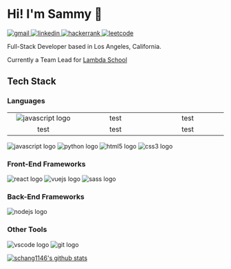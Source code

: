 # Hi! I'm Sammy 👋

<a href="mailto:sammychang2185@gmail.com">
    <img src="https://img.shields.io/badge/gmail-D14836?&style=for-the-badge&logo=Gmail&logoColor=white" alt="gmail"/>
</a>
<a href="https://www.linkedin.com/in/sammy-chang/">
    <img src="https://img.shields.io/badge/linkedin-0077B5?&style=for-the-badge&logo=LinkedIn&logoColor=white" alt="linkedin"/>
</a>
<a href="https://www.hackerrank.com/sammychang2185?hr_r=1">
    <img src="https://img.shields.io/badge/hackerrank-2EC866?&style=for-the-badge&logo=HackerRank&logoColor=white" alt="hackerrank"/>
</a>
<a href="https://leetcode.com/schang1146/">
    <img src="https://img.shields.io/badge/leetcode-F89F1B?&style=for-the-badge&logo=LeetCode&logoColor=white" alt="leetcode"/>
</a>

<p>Full-Stack Developer based in Los Angeles, California.</p>
<p>Currently a Team Lead for <a href="https://lambdaschool.com/">Lambda School</a><p>

## Tech Stack

### Languages

<style>
td {
    vertical-align: center;
    text-align: center;
}
</style>
<table>
    <tbody>
        <tr>
            <td>
                <img src="https://img.icons8.com/color/48/000000/javascript.png" alt="javascript logo"/>
            </td>
            <td width="25%" text-align="center">
                test
            </td>
            <td width="25%" text-align="center">
                test
            </td>
        </tr>
        <tr valign="top">
            <td width="25%" text-align="center">
                test
            </td>
            <td width="25%" text-align="center">
                test
            </td>
            <td width="25%" text-align="center">
                test
            </td>
        </tr>
    </tbody>
</table>

<img src="https://img.icons8.com/color/48/000000/javascript.png" alt="javascript logo"/>
<img src="https://img.icons8.com/color/48/000000/python.png" alt="python logo"/>
<img src="https://img.icons8.com/color/48/000000/html-5.png" alt="html5 logo"/>
<img src="https://img.icons8.com/color/48/000000/css3.png" alt="css3 logo"/>

### Front-End Frameworks

<img src="https://img.icons8.com/plasticine/48/000000/react.png" alt="react logo"/>
<img src="https://img.icons8.com/color/48/000000/vue-js.png" alt="vuejs logo"/>
<img src="https://img.icons8.com/color/48/000000/sass.png" alt="sass logo"/>

### Back-End Frameworks

<img src="https://img.icons8.com/color/48/000000/nodejs.png" alt="nodejs logo"/>

### Other Tools

<img src="https://img.icons8.com/fluent/48/000000/visual-studio-code-2019.png" alt="vscode logo"/>
<img src="https://img.icons8.com/color/48/000000/git.png" alt="git logo"/>

[![schang1146's github stats](https://github-readme-stats.vercel.app/api?username=schang1146)](https://github.com/schang1146/)
